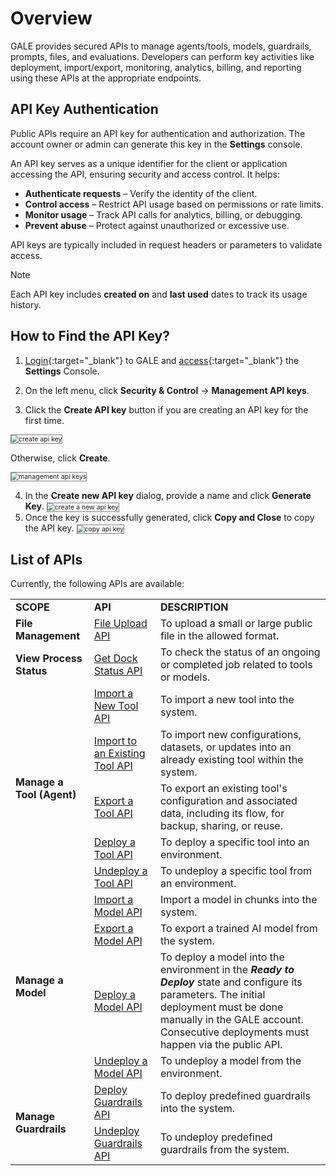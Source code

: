# Overview

GALE provides secured APIs to manage agents/tools, models, guardrails, prompts, files, and evaluations. Developers can perform key activities like deployment, import/export, monitoring, analytics, billing, and reporting using these APIs at the appropriate endpoints.

## API Key Authentication

Public APIs require an API key for authentication and authorization. The account owner or admin can generate this key in the **Settings** console. 

An API key serves as a unique identifier for the client or application accessing the API, ensuring security and access control. It helps:

* **Authenticate requests** – Verify the identity of the client.
* **Control access** – Restrict API usage based on permissions or rate limits.
* **Monitor usage** – Track API calls for analytics, billing, or debugging.
* **Prevent abuse** – Protect against unauthorized or excessive use.

API keys are typically included in request headers or parameters to validate access.

<div class="admonition note">
<p class="admonition-title">Note</p>
<p>Each API key includes <b>created on</b> and <b>last used</b> dates to track its usage history.</p>
</div>

## How to Find the API Key?

1. [Login](../getting-started/sign-up-sign-in.md#sign-in-to-gale){:target="_blank"} to GALE and [access](../settings/settings-overview.md#access-settings-console){:target="_blank"} the **Settings** Console.

2. On the left menu, click **Security & Control** -> **Management API keys**.

3. Click the **Create API key** button if you are creating an API key for the first time.
<img src="../images/access-create-api-keys.png" alt="create api key" title="create api key" style="border: 1px solid gray; zoom:75%;">

Otherwise, click **Create**.

<img src="../images/management-api-keys.png" alt="management api keys" title="management api keys" style="border: 1px solid gray; zoom:75%;">

<ol start="4"><li>In the <b>Create new API key</b> dialog, provide a name and click <b>Generate Key</b>.
<img src="../images/create-new-api-key-form.png" alt="create a new api key" title="create a new api key" style="border: 1px solid gray; zoom:75%;"></li>
<li>Once the key is successfully generated, click <b>Copy and Close</b> to copy the API key.
<img src="../images/generate-new-secret-key.png" alt="copy api key" title="copy api key" style="border: 1px solid gray; zoom:75%;"></li></ol>

## List of APIs

Currently, the following APIs are available:

<table>
  <tr>
   <td><strong>SCOPE</strong>
   </td>
   <td><strong>API</strong>
   </td>
   <td><strong>DESCRIPTION</strong>
   </td>
  </tr>
  <tr>
  <td><b>File Management</b></td>
    <td><a href="../apis-list/upload-file-api/" target="_blank">File Upload API</a>
   </td>
   <td>To upload a small or large public file in the allowed format.
   </td>
  </tr>
    <tr><td><b>View Process Status</b></td>
     <td><a href="../apis-list/get-dock-status/" target="_blank">Get Dock Status API</a>
   </td>
   <td>To check the status of an ongoing or completed job related to tools or models.
   </td>
  </tr>
  <tr><td rowspan="5"><b>Manage a Tool (Agent)</b></td>
    <td><a href="../apis-list/import-a-new-tool/" target="_blank">Import a New Tool API</a></td>
   <td>To import a new tool into the system.</td></tr>
    <tr><td><a href="../apis-list/import-to-an-existing-tool/" target="_blank">Import to an Existing Tool API</a></td>
   <td>To import new configurations, datasets, or updates into an already existing tool within the system.</td></tr>
  <tr><td><a href="../apis-list/export-a-tool/" target="_blank">Export a Tool API</a></td>
   <td>To export an existing tool's configuration and associated data, including its flow, for backup, sharing, or reuse.</td></tr>
  <tr><td><a href="../apis-list/deploy-a-tool/" target="_blank">Deploy a Tool API</a></td>
   <td>To deploy a specific tool into an environment.</td></tr>
  <tr><td><a href="../apis-list/undeploy-a-tool/" target="_blank">Undeploy a Tool API</a>
   <td>To undeploy a specific tool from an environment.</td></tr>
  <tr><td rowspan="4"><b>Manage a Model</b></td>
   <td><a href="../apis-list/import-a-model/" target="_blank">Import a Model API</a></td>
   <td>Import a model in chunks into the system.</td></tr>
  <tr><td><a href="../apis-list/export-a-model/" target="_blank">Export a Model API</a></td>
   <td>To export a trained AI model from the system.</td>
  </tr>
  <tr><td><a href="../apis-list/deploy-a-model/" target="_blank">Deploy a Model API</a></td>
   <td>To deploy a model into the environment in the <strong><em>Ready to Deploy</em></strong> state and configure its parameters. The initial deployment must be done manually in the GALE account. Consecutive deployments must happen via the public API.
   </td>
  </tr>
  <tr><td><a href="../apis-list/undeploy-a-model/" target="_blank">Undeploy a Model API</a></td>
   <td>To undeploy a model from the environment.</td>
  </tr>
  <tr><td rowspan="2"><b>Manage Guardrails</b></td>
    <td><a href="../apis-list/deploy-guardrails/" target="_blank">Deploy Guardrails API</a></td>
   <td>To deploy predefined guardrails into the system.</td></tr>
   <tr><td><a href="../apis-list/undeploy-guardrails/" target="_blank">Undeploy Guardrails API</a></td>
   <td>To undeploy predefined guardrails from the system.
   </td>
  </tr>
  </table>




